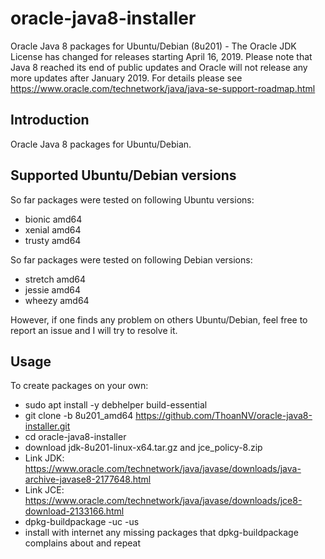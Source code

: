 # oracle-java8-installer
Oracle Java 8 packages for Ubuntu/Debian (8u201) - The Oracle JDK License has changed for releases starting April 16, 2019.
Please note that Java 8 reached its end of public updates and Oracle will not release any more updates after January 2019. For details please see https://www.oracle.com/technetwork/java/java-se-support-roadmap.html

Introduction
------------

Oracle Java 8 packages for Ubuntu/Debian.

Supported Ubuntu/Debian versions
-------------------------

So far packages were tested on following Ubuntu versions:

- bionic amd64
- xenial amd64
- trusty amd64

So far packages were tested on following Debian versions:

- stretch amd64
- jessie amd64
- wheezy amd64

However, if one finds any problem on others Ubuntu/Debian,
feel free to report an issue and I will try to resolve it.

Usage
-----

To create packages on your own:

- sudo apt install -y debhelper build-essential
- git clone -b 8u201_amd64 https://github.com/ThoanNV/oracle-java8-installer.git
- cd oracle-java8-installer
- download jdk-8u201-linux-x64.tar.gz and jce_policy-8.zip
- Link JDK: https://www.oracle.com/technetwork/java/javase/downloads/java-archive-javase8-2177648.html
- Link JCE: https://www.oracle.com/technetwork/java/javase/downloads/jce8-download-2133166.html
- dpkg-buildpackage -uc -us
- install with internet any missing packages that dpkg-buildpackage complains about and repeat
